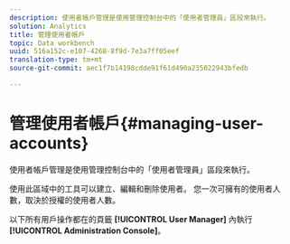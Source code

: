```yaml
---
description: 使用者帳戶管理是使用管理控制台中的「使用者管理員」區段來執行。
solution: Analytics
title: 管理使用者帳戶
topic: Data workbench
uuid: 516a152c-e107-4268-8f9d-7e3a7ff05eef
translation-type: tm+mt
source-git-commit: aec1f7b14198cdde91f61d490a235022943bfedb

---
```



# 管理使用者帳戶{#managing-user-accounts}

使用者帳戶管理是使用管理控制台中的「使用者管理員」區段來執行。

使用此區域中的工具可以建立、編輯和刪除使用者。 您一次可擁有的使用者人數，取決於授權的使用者人數。

以下所有用戶操作都在的頁籤 **[!UICONTROL User Manager]** 內執行 **[!UICONTROL Administration Console]**。
